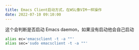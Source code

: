 ```yaml
---
title: Emacs Client启动方式，在WSL像VIM一样操作
date: 2022-07-10 09:10:00
---
```


这个会判断是否启动 Emacs daemon，如果没有启动他会自己启动

```bash
alias ec='emacsclient -t -a ""'
alias sec='sudo emacsclient -t -a ""'
```